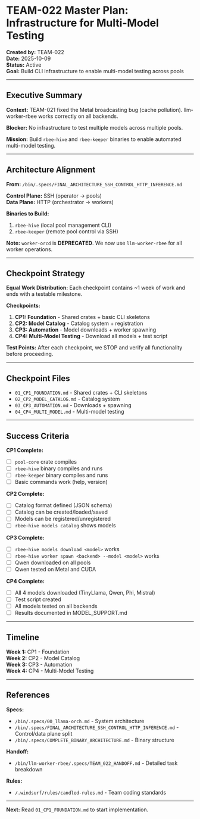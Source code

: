 # TEAM-022 Master Plan: Infrastructure for Multi-Model Testing

**Created by:** TEAM-022  
**Date:** 2025-10-09  
**Status:** Active  
**Goal:** Build CLI infrastructure to enable multi-model testing across pools

---

## Executive Summary

**Context:** TEAM-021 fixed the Metal broadcasting bug (cache pollution). llm-worker-rbee works correctly on all backends.

**Blocker:** No infrastructure to test multiple models across multiple pools.

**Mission:** Build `rbee-hive` and `rbee-keeper` binaries to enable automated multi-model testing.

---

## Architecture Alignment

**From:** `/bin/.specs/FINAL_ARCHITECTURE_SSH_CONTROL_HTTP_INFERENCE.md`

**Control Plane:** SSH (operator → pools)  
**Data Plane:** HTTP (orchestrator → workers)

**Binaries to Build:**
1. `rbee-hive` (local pool management CLI)
2. `rbee-keeper` (remote pool control via SSH)

**Note:** `worker-orcd` is **DEPRECATED**. We now use `llm-worker-rbee` for all worker operations.

---

## Checkpoint Strategy

**Equal Work Distribution:** Each checkpoint contains ~1 week of work and ends with a testable milestone.

**Checkpoints:**
1. **CP1: Foundation** - Shared crates + basic CLI skeletons
2. **CP2: Model Catalog** - Catalog system + registration
3. **CP3: Automation** - Model downloads + worker spawning
4. **CP4: Multi-Model Testing** - Download all models + test script

**Test Points:** After each checkpoint, we STOP and verify all functionality before proceeding.

---

## Checkpoint Files

- `01_CP1_FOUNDATION.md` - Shared crates + CLI skeletons
- `02_CP2_MODEL_CATALOG.md` - Catalog system
- `03_CP3_AUTOMATION.md` - Downloads + spawning
- `04_CP4_MULTI_MODEL.md` - Multi-model testing

---

## Success Criteria

**CP1 Complete:**
- [ ] `pool-core` crate compiles
- [ ] `rbee-hive` binary compiles and runs
- [ ] `rbee-keeper` binary compiles and runs
- [ ] Basic commands work (help, version)

**CP2 Complete:**
- [ ] Catalog format defined (JSON schema)
- [ ] Catalog can be created/loaded/saved
- [ ] Models can be registered/unregistered
- [ ] `rbee-hive models catalog` shows models

**CP3 Complete:**
- [ ] `rbee-hive models download <model>` works
- [ ] `rbee-hive worker spawn <backend> --model <model>` works
- [ ] Qwen downloaded on all pools
- [ ] Qwen tested on Metal and CUDA

**CP4 Complete:**
- [ ] All 4 models downloaded (TinyLlama, Qwen, Phi, Mistral)
- [ ] Test script created
- [ ] All models tested on all backends
- [ ] Results documented in MODEL_SUPPORT.md

---

## Timeline

**Week 1:** CP1 - Foundation  
**Week 2:** CP2 - Model Catalog  
**Week 3:** CP3 - Automation  
**Week 4:** CP4 - Multi-Model Testing

---

## References

**Specs:**
- `/bin/.specs/00_llama-orch.md` - System architecture
- `/bin/.specs/FINAL_ARCHITECTURE_SSH_CONTROL_HTTP_INFERENCE.md` - Control/data plane split
- `/bin/.specs/COMPLETE_BINARY_ARCHITECTURE.md` - Binary structure

**Handoff:**
- `/bin/llm-worker-rbee/.specs/TEAM_022_HANDOFF.md` - Detailed task breakdown

**Rules:**
- `/.windsurf/rules/candled-rules.md` - Team coding standards

---

**Next:** Read `01_CP1_FOUNDATION.md` to start implementation.

